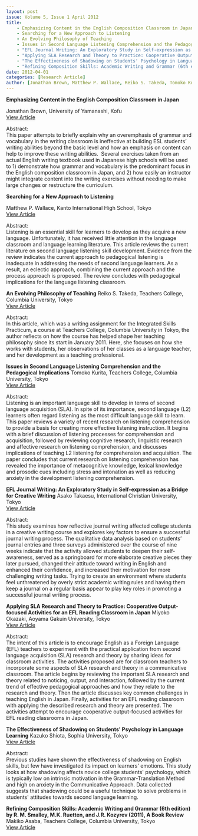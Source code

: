 ```yaml
---
layout: post
issue: Volume 5, Issue 1 April 2012
title: 
    - Emphasizing Content in the English Composition Classroom in Japan
    - Searching for a New Approach to Listening
    - An Evolving Philosophy of Teaching
    - Issues in Second Language Listening Comprehension and the Pedagogical Implications
    - "EFL Journal Writing: An Exploratory Study in Self-expression as a Bridge for Creative Writing"    
    - "Applying SLA Research and Theory to Practice: Cooperative Output-focused Activities for an EFL Reading Classroom in Japan"
    - "The Effectiveness of Shadowing on Students' Psychology in Language Learning"
    - "Refining Composition Skills: Academic Writing and Grammar (6th edition) by R. M. Smalley, M.K. Ruetten, and J.R. Kozyrev (2011), A Book Review"
date: 2012-04-01
categories: [Research Article]
author: [Jonathan Brown, Matthew P. Wallace, Reiko S. Takeda, Tomoko Kurita, Asako Takaesu, Miyoko Okazaki, Kazuko Shiota, Makiko Asaba]
---
```


**Emphasizing Content in the English Composition Classroom in Japan**

Jonathan Brown, University of Yamanashi, Kofu  
[View Article](http://www.issues.accentsasia.org/issues/5-1/brown.pdf)  
  
Abstract:  
This paper attempts to briefly explain why an overemphasis of grammar and vocabulary in the writing classroom is ineffective at building ESL students’ writing abilities beyond the basic level and how an emphasis on content can help to improve these writing abilities.  Several exercises taken from an actual English writing textbook used in Japanese high schools will be used to 1) demonstrate how grammar and vocabulary is the predominant focus in the English composition classroom in Japan, and 2) how easily an instructor might integrate content into the writing exercises without needing to make large changes or restructure the curriculum.  
  
**Searching for a New Approach to Listening**

Matthew P. Wallace, Kanto International High School, Tokyo  
[View Article](http://www.issues.accentsasia.org/issues/5-1/wallace.pdf)  
  
Abstract:  
Listening is an essential skill for learners to develop as they acquire a new language. Unfortunately, it has received little attention in the language classroom and language learning literature. This article reviews the current literature on second language listening skill development. Evidence from the review indicates the current approach to pedagogical listening is inadequate in addressing the needs of second language learners. As a result, an eclectic approach, combining the current approach and the process approach is proposed. The review concludes with pedagogical implications for the language listening classroom.  
  
**An Evolving Philosophy of Teaching**
Reiko S. Takeda, Teachers College, Columbia University, Tokyo  
[View Article](http://www.issues.accentsasia.org/issues/5-1/takeda.pdf)  
  
Abstract:  
In this article, which was a writing assignment for the Integrated Skills Practicum, a course at Teachers College, Columbia University in Tokyo, the author reflects on how the course has helped shape her teaching philosophy since its start in January 2011. Here, she focuses on how she works with students, her observations of her classes as a language teacher, and her development as a teaching professional.  
  
**Issues in Second Language Listening Comprehension and the Pedagogical Implications**
Tomoko Kurita, Teachers College, Columbia University, Tokyo  
[View Article](http://www.issues.accentsasia.org/issues/5-1/kurita.pdf)  
  
Abstract:  
Listening is an important language skill to develop in terms of second language acquisition (SLA). In spite of its importance, second language (L2) learners often regard listening as the most difficult language skill to learn. This paper reviews a variety of recent research on listening comprehension to provide a basis for creating more effective listening instruction. It begins with a brief discussion of listening processes for comprehension and acquisition, followed by reviewing cognitive research, linguistic research and affective research on listening comprehension, and discusses implications of teaching L2 listening for comprehension and acquisition. The paper concludes that current research on listening comprehension has revealed the importance of metacognitive knowledge, lexical knowledge and prosodic cues including stress and intonation as well as reducing anxiety in the development listening comprehension.  
  
**EFL Journal Writing: An Exploratory Study in Self-expression as a Bridge for Creative Writing**
Asako Takaesu, International Christian University, Tokyo  
[View Article](http://www.issues.accentsasia.org/issues/5-1/takaesu.pdf)  
  
Abstract:  
This study examines how reflective journal writing affected college students in a creative writing course and explores key factors to ensure a successful journal writing process. The qualitative data analysis based on students’ journal entries and three surveys administered over the course of nine weeks indicate that the activity allowed students to deepen their self-awareness, served as a springboard for more elaborate creative pieces they later pursued, changed their attitude toward writing in English and enhanced their confidence, and increased their motivation for more challenging writing tasks. Trying to create an environment where students feel unthreatened by overly strict academic writing rules and having them keep a journal on a regular basis appear to play key roles in promoting a successful journal writing process.   
  
**Applying SLA Research and Theory to Practice: Cooperative Output-focused Activities for an EFL Reading Classroom in Japan**
Miyoko Okazaki, Aoyama Gakuin University, Tokyo  
[View Article](http://www.issues.accentsasia.org/issues/5-1/okazaki.pdf)  
  
Abstract:  
The intent of this article is to encourage English as a Foreign Language (EFL) teachers to experiment with the practical application from second language acquisition (SLA) research and theory by sharing ideas for classroom activities. The activities proposed are for classroom teachers to incorporate some aspects of SLA research and theory in a communicative classroom. The article begins by reviewing the important SLA research and theory related to noticing, output, and interaction, followed by the current trend of effective pedagogical approaches and how they relate to the research and theory. Then the article discusses key common challenges in teaching English in Japan. Finally, activities for an EFL reading classroom with applying the described research and theory are presented. The activities attempt to encourage cooperative output-focused activities for EFL reading classrooms in Japan.    
  
**The Effectiveness of Shadowing on Students' Psychology in Language Learning**
Kazuko Shiota, Sophia University, Tokyo  
[View Article](http://www.issues.accentsasia.org/issues/5-1/shiota.pdf)  
  
Abstract:  
Previous studies have shown the effectiveness of shadowing on English skills, but few have investigated its impact on learners' emotions. This study looks at how shadowing affects novice college students' psychology, which is typically low on intrinsic motivation in the Grammar-Translation Method and high on anxiety in the Communicative Approach. Data collected suggests that shadowing could be a useful technique to solve problems in students' attitudes towards second language learning.   
  
**Refining Composition Skills: Academic Writing and Grammar (6th edition) by R. M. Smalley, M.K. Ruetten, and J.R. Kozyrev (2011), A Book Review**
Makiko Asaba, Teachers College, Columbia University, Tokyo  
[View Article](http://www.issues.accentsasia.org/issues/5-1/asaba.pdf) 
